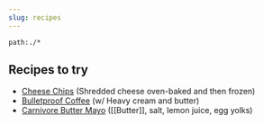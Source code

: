 ```yaml
---
slug: recipes
---
```


```query
path:./*
```

## Recipes to try

- [Cheese Chips](https://healthyrecipesblogs.com/low-carb-cheese-crisps/) (Shredded cheese oven-baked and then frozen)
- [Bulletproof Coffee](https://www.carbmanager.com/recipe-detail/ug:9f34a69c-61d7-3e71-2ca8-a51f443fb83f/keto-butter-coffee-with-heavy-whipping-cream) (w/ Heavy cream and butter)
- [Carnivore Butter Mayo](https://www.youtube.com/shorts/XI0IlZe0fV8) ([[Butter]], salt, lemon juice, egg yolks)